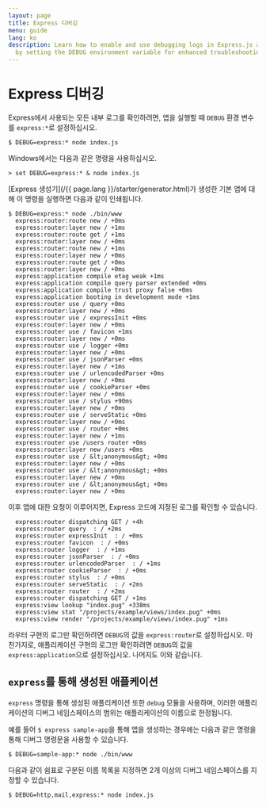 ```yaml
---
layout: page
title: Express 디버깅
menu: guide
lang: ko
description: Learn how to enable and use debugging logs in Express.js applications
  by setting the DEBUG environment variable for enhanced troubleshooting.
---
```


# Express 디버깅

Express에서 사용되는 모든 내부 로그를 확인하려면, 앱을 실행할 때 `DEBUG` 환경 변수를
`express:*`로 설정하십시오.

```console
$ DEBUG=express:* node index.js
```

Windows에서는 다음과 같은 명령을 사용하십시오.

```console
> set DEBUG=express:* & node index.js
```

[Express 생성기](/{{ page.lang }}/starter/generator.html)가 생성한 기본 앱에 대해 이 명령을 실행하면 다음과 같이 인쇄됩니다.

```console
$ DEBUG=express:* node ./bin/www
  express:router:route new / +0ms
  express:router:layer new / +1ms
  express:router:route get / +1ms
  express:router:layer new / +0ms
  express:router:route new / +1ms
  express:router:layer new / +0ms
  express:router:route get / +0ms
  express:router:layer new / +0ms
  express:application compile etag weak +1ms
  express:application compile query parser extended +0ms
  express:application compile trust proxy false +0ms
  express:application booting in development mode +1ms
  express:router use / query +0ms
  express:router:layer new / +0ms
  express:router use / expressInit +0ms
  express:router:layer new / +0ms
  express:router use / favicon +1ms
  express:router:layer new / +0ms
  express:router use / logger +0ms
  express:router:layer new / +0ms
  express:router use / jsonParser +0ms
  express:router:layer new / +1ms
  express:router use / urlencodedParser +0ms
  express:router:layer new / +0ms
  express:router use / cookieParser +0ms
  express:router:layer new / +0ms
  express:router use / stylus +90ms
  express:router:layer new / +0ms
  express:router use / serveStatic +0ms
  express:router:layer new / +0ms
  express:router use / router +0ms
  express:router:layer new / +1ms
  express:router use /users router +0ms
  express:router:layer new /users +0ms
  express:router use / &lt;anonymous&gt; +0ms
  express:router:layer new / +0ms
  express:router use / &lt;anonymous&gt; +0ms
  express:router:layer new / +0ms
  express:router use / &lt;anonymous&gt; +0ms
  express:router:layer new / +0ms
```

이후 앱에 대한 요청이 이루어지면, Express 코드에 지정된 로그를 확인할 수 있습니다.

```console
  express:router dispatching GET / +4h
  express:router query  : / +2ms
  express:router expressInit  : / +0ms
  express:router favicon  : / +0ms
  express:router logger  : / +1ms
  express:router jsonParser  : / +0ms
  express:router urlencodedParser  : / +1ms
  express:router cookieParser  : / +0ms
  express:router stylus  : / +0ms
  express:router serveStatic  : / +2ms
  express:router router  : / +2ms
  express:router dispatching GET / +1ms
  express:view lookup "index.pug" +338ms
  express:view stat "/projects/example/views/index.pug" +0ms
  express:view render "/projects/example/views/index.pug" +1ms
```

라우터 구현의 로그만 확인하려면 `DEBUG`의 값을 `express:router`로 설정하십시오. 마찬가지로, 애플리케이션 구현의 로그만 확인하려면 `DEBUG`의 값을 `express:application`으로 설정하십시오. 나머지도 이와 같습니다.

## `express`를 통해 생성된 애플케이션

`express` 명령을 통해 생성된 애플리케이션 또한 `debug` 모듈을 사용하며, 이러한 애플리케이션의 디버그 네임스페이스의 범위는 애플리케이션의 이름으로 한정됩니다.

예를 들어 `$ express sample-app`을 통해 앱을 생성하는 경우에는 다음과 같은 명령을 통해 디버그 명령문을 사용할 수 있습니다.

```console
$ DEBUG=sample-app:* node ./bin/www
```

다음과 같이 쉼표로 구분된 이름 목록을 지정하면 2개 이상의 디버그 네임스페이스를 지정할 수 있습니다.

```console
$ DEBUG=http,mail,express:* node index.js
```

